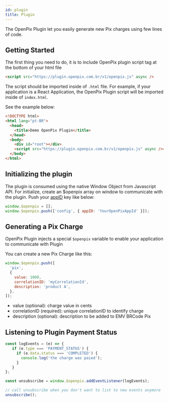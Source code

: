 ```yaml
---
id: plugin
title: Plugin
---
```


The OpenPix Plugin let you easily generate new Pix charges using few lines of code.

## Getting Started
The first thing you need to do, it is to include OpenPix plugin script tag at the bottom of your html file

```html
<script src="https://plugin.openpix.com.br/v1/openpix.js" async />
```

The script should be imported inside of `.html` file. For example, if your application is a React Application, the OpenPix Plugin script will be imported inside of `index.html`.

See the example below:

```html
<!DOCTYPE html>
<html lang="pt-BR">
  <head>
    <title>Demo OpenPix Plugin</title>
  </head>
  <body>
    <div id="root"></div>
    <script src="https://plugin.openpix.com.br/v1/openpix.js" async /></script>
  </body>
</html>
```

## Initializing the plugin
The plugin is consumed using the native Window Object from Javascript API. For initialize, create an $openpix array on window to communicate with the plugin.
Push your [appID](./app-id) key like below:

```jsx
window.$openpix = [];
window.$openpix.push(['config', { appID: 'YourOpenPixAppId' }]);
```

## Generating a Pix Charge

OpenPix Plugin injects a special `$openpix` variable to enable your application to communicate with Plugin

You can create a new Pix Charge like this:

```jsx
window.$openpix.push([
  'pix',
  {
    value: 1000,
    correlationID: 'myCorrelationId',
    description: 'product A',
  },
]);
```

- value (optional): charge value in cents
- correlationID (required): unique correlationID to identify charge
- description (optional): description to be added to EMV BRCode Pix    

## Listening to Plugin Payment Status
```jsx
const logEvents = (e) => {
   if (e.type === 'PAYMENT_STATUS') {
     if (e.data.status === 'COMPLETED') {
       console.log('the charge was paied');
     }
   }
};

const unsubscribe = window.$openpix.addEventListener(logEvents);

// call unsubscribe when you don't want to list to new events anymore
unsubscribe();
```
